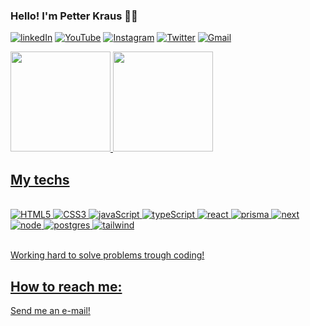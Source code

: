 
### Hello! I'm Petter Kraus 🖖🏼

[![linkedIn](https://img.shields.io/badge/LinkedIn-0077B5?style=for-the-badge&logo=linkedin&logoColor=white)](https://www.linkedin.com/in/petterkg/)
[![YouTube](https://img.shields.io/badge/YouTube-FF0000?style=for-the-badge&logo=youtube&logoColor=white)](https://www.youtube.com/c/PetterKraus)
[![Instagram](https://img.shields.io/badge/Instagram-E4405F?style=for-the-badge&logo=instagram&logoColor=white)](https://www.instagram.com/petterKraus)
[![Twitter](https://img.shields.io/badge/Twitter-1DA1F2?style=for-the-badge&logo=twitter&logoColor=white)](https://www.twitter.com/petterkg)
[![Gmail](https://img.shields.io/badge/Gmail-D14836?style=for-the-badge&logo=gmail&logoColor=white)](mailto:petterkraus@gmail.com?Subject=Contact%20from%20GitHub)

<div align="left">
  <a href="https://github.com/irvinctba">
  <img height="160em" src="https://github-readme-stats.vercel.app/api?username=petterkraus&show_icons=true&theme=dracula&include_all_commits=true&count_private=true"/>
  <img height="160em" src="https://github-readme-stats.vercel.app/api/top-langs/?username=petterkraus&layout=compact&langs_count=7&theme=dracula"/>
</div>

## My techs

<div style="display: inline_block">
    <br />
    <img src='https://img.shields.io/badge/HTML5-E34F26?style=for-the-badge&logo=html5&logoColor=white' alt='HTML5'>
    <img src='https://img.shields.io/badge/CSS3-1572B6?style=for-the-badge&logo=css3&logoColor=white' alt='CSS3'>
    <img src='https://img.shields.io/badge/JavaScript-323330?style=for-the-badge&logo=javascript&logoColor=F7DF1E' alt='javaScript'>
    <img src='https://img.shields.io/badge/TypeScript-007ACC?style=for-the-badge&logo=typescript&logoColor=white' alt='typeScript'>
    <img src='https://img.shields.io/badge/React-20232A?style=for-the-badge&logo=react&logoColor=61DAFB' alt='react'>
    <img src='https://img.shields.io/badge/Prisma-3982CE?style=for-the-badge&logo=Prisma&logoColor=white' alt='prisma'>
    <img src='https://img.shields.io/badge/Next-black?style=for-the-badge&logo=next.js&logoColor=white' alt='next'>
    <img src='https://img.shields.io/badge/Node.js-43853D?style=for-the-badge&logo=node.js&logoColor=white' alt='node'>
    <img src='https://img.shields.io/badge/PostgreSQL-316192?style=for-the-badge&logo=postgresql&logoColor=white' alt='postgres'>
    <img src='https://img.shields.io/badge/Tailwind_CSS-38B2AC?style=for-the-badge&logo=tailwind-css&logoColor=white' alt='tailwind'>
</div>
<br/>

Working hard to solve problems trough coding!
<br />
 
## How to reach me:

<a href='mailto:petterkraus@gmail.com?Subject=Contact%20from%20GitHub'>Send me an e-mail!</a>


<!--
**petterkraus/petterkraus** is a ✨ _special_ ✨ repository because its `README.md` (this file) appears on your GitHub profile.

Here are some ideas to get you started:

- 🔭 I’m currently working on ...
- 🌱 I’m currently learning ...
- 👯 I’m looking to collaborate on ...
- 🤔 I’m looking for help with ...
- 💬 Ask me about ...
- 📫 How to reach me: ...
- 😄 Pronouns: ...
- ⚡ Fun fact: ...
-->
